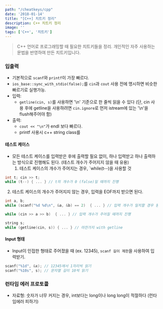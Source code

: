 ```yaml
---
path: "/cheatkeys/cpp"
date: '2018-01-14'
title: "[C++] 치트키 정리"
description: C++ 치트키 정리
image: ''
tags: ['C++', '치트키']
---
```

> C++ 언어로 프로그래밍할 때 필요한 치트키들을 정리.
> 개인적인 자주 사용하는 문법을 반영하여 만든 치트키입니다.

### 입출력
- 기본적으로 `scanf`와 `printf`이 가장 빠르다.
- `ios_base::sync_with_stdio(false);`를 `cin`과 `cout` 사용 전에 명시하면 비슷한 빠르기로 실행가능.
- 입력:
    - `getline(cin, s)`를 사용하면 '\n' 기준으로 한 줄씩 읽을 수 있다 (단, cin 사용 후에 getline을 사용하려면 `cin.ignore`로 먼저 istream에 있는 '\n'을 flush해주어야 함) 
- 출력:
    - `cout << "\n"`가 endl 보다 빠르다.
    - printf 사용시 c++ string class를 

#### 테스트 케이스
- 모든 테스트 케이스를 입력받은 후에 출력할 필요 없이, 하나 입력받고 하나 출력하는 방식으로 진행해도 된다. (테스트 개수가 주어지지 않을 때 유용)
  1. 테스트 케이스의 개수가 주어지는 경우, `while(t--)을 사용할 것
```c++
int t; cin >> t;
while (t--) { ... } // t의 개수가 0 (false)일 때까지 진행
```
  2. 테스트 케이스의 개수가 주어지지 않는 경우, 입력을 EOF까지 받으면 된다.
```c++
int a, b;
while (scanf("%d %d\n", &a, &b) == 2)  { ... } // 입력 개수가 일치할 경우 동안 진행
```
```c++
while (cin >> a >> b)  { ... } // 입력 개수가 주어질 때까지 진행
```
```c++
string s;
while (getline(cin, s)) { ... } // 마찬가지 with getline
```

#### Input 형태
- Input이 인접한 형태로 주어졌을 때 (ex. 12345), `scanf 길이 제한`을 사용하여 입력받기.
```c++
scanf("%1d", &x); // 12345에서 1자리씩 읽기
scanf("%10s", s); // 문자열 길이 10씩 읽기
```

### 런타임 에러 프로토콜
- 자료형: 숫자가 너무 커지는 경우, int보다는 long이나 long long이 적절하다 (런타임에러 피하기)